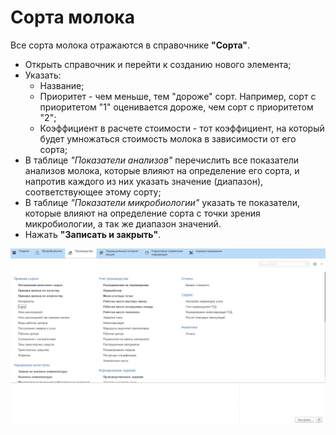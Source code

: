 # Сорта молока

Все сорта молока отражаются в справочнике **"Сорта"**.

-   Открыть справочник и перейти к созданию нового элемента;
-   Указать:
    -   Название;
    -   Приоритет - чем меньше, тем "дороже" сорт. Например, сорт с
    приоритетом "1" оценивается дороже, чем сорт с приоритетом "2";
    -   Коэффициент в расчете стоимости - тот коэффициент, на который будет
    умножаться стоимость молока в зависимости от его сорта;
-   В таблице *"Показатели анализов"* перечислить все показатели анализов молока, которые влияют
    на определение его сорта, и напротив каждого из них указать значение
    (диапазон),  соответствующее этому сорту;
-   В таблице *"Показатели микробиологии"* указать те показатели, которые влияют на определение сорта с точки зрения микробиологии, а так же диапазон значений.
-   Нажать **"Записать и закрыть"**.

![](SortOfMilk.assets/1.gif)